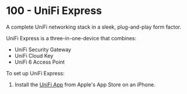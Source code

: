 # 100 - UniFi Express

A complete UniFi networking stack in a sleek, plug-and-play form factor.

UniFi Express is a three-in-one-device that combines:

- UniFi Security Gateway
- UniFi Cloud Key
- UniFi 6 Access Point

To set up UniFi Express:

1. Install the [UniFi App](https://apps.apple.com/nl/app/unifi/id1057750338) from Apple's App Store on an iPhone.
